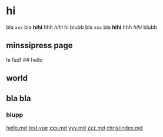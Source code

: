 # hi

bla `xxx` bla **hihi** hhh *hihi* <HwBadge>hi</HwBadge> blubb
bla `xxx` bla **hihi** hhh *hihi* <HwBadge /> blubb

## minssipress page <HwBadge />

<Content pageKey="virtual" />
<HwButton>hi</HwButton>
fsdf
## hello

## world

## bla bla

### blupp

 [hello.md](./hello.html)
 [test.vue](./test.html)
 [xxx.md](./xxx.md)
 [yyy.md](./yyy.md)
 [zzz.md](./zzz.md)
 [chris/index.md](./chris/index.md)